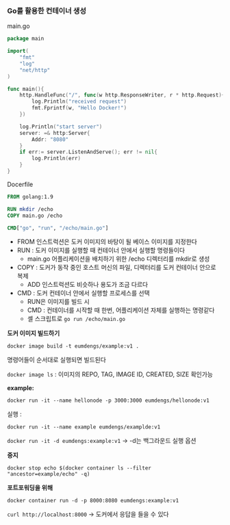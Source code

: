 

### Go를 활용한 컨테이너 생성

main.go

```go
package main

import(
	"fmt"
	"log"
	"net/http"
)

func main(){
	http.HandleFunc("/", func(w http.ResponseWriter, r * http.Request){
		log.Println("received request")
		fmt.Fprintf(w, "Hello Docker!")
	})

	log.Println("start server")
	server: =& http:Server{
		Addr: "8080"
	}
	if err:= server.ListenAndServe(); err != nil{
		log.Println(err)
	}
}
```

Docerfile

```dockerfile
FROM golang:1.9

RUN mkdir /echo
COPY main.go /echo

CMD["go", "run", "/echo/main.go"]
```

- FROM 인스트럭션은 도커 이미지의 바탕이 될 베이스 이미지를 지정한다
- RUN : 도커 이미지를 실행할 때 컨테이너 안에서 실행할 명령들이다
  - main.go 어플리케이션을 배치하기 위한 /echo 디렉터리를 mkdir로 생성
- COPY : 도커가 동작 중인 호스트 머신의 파일, 디렉터리를 도커 컨테이너 안으로 복제
  - ADD 인스트럭션도 비슷하나 용도가 조금 다르다
- CMD : 도커 컨테이너 안에서 실행할 프로세스를 선택
  - RUN은 이미지를 빌드 시
  - CMD : 컨테이너를 시작할 때 한번, 어플리케이션 자체를 실행하는 명령같다
  - 셸 스크립트로 `go run /echo/main.go`



**도커 이미지 빌드하기**

`docker image build -t eumdengs/example:v1 .`

명령어들이 순서대로 실행되면 빌드된다

`docker image ls` : 이미지의 REPO, TAG, IMAGE ID, CREATED, SIZE 확인가능

**example:**

`docker run -it --name hellonode -p 3000:3000 eumdengs/hellonode:v1`

실행 :

`docker run -it --name example eumdengs/examplde:v1`

`docker run -it -d eumdengs:example:v1` -> -d는 백그라운드 실행 옵션

**중지**

 `docker stop echo $(docker container ls --filter "ancestor=example/echo" -q)`



**포트포워딩을 위해** 

`docker container run -d -p 8000:8080 eumdengs:example:v1`

`curl http://localhost:8000` -> 도커에서 응답을 들을 수 있다


